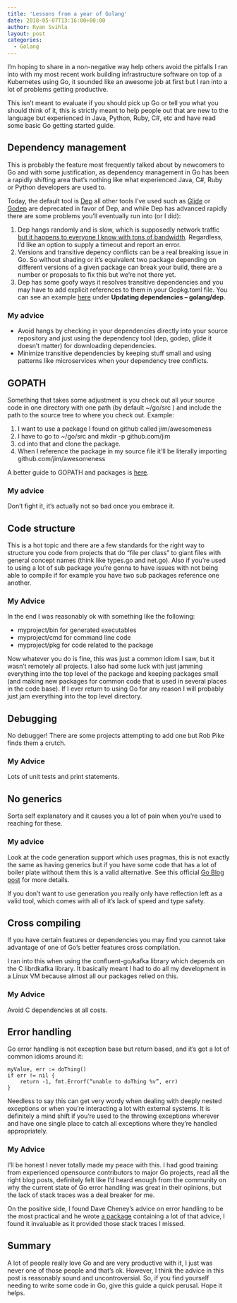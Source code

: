 ```yaml
---
title: 'Lessons from a year of Golang'
date: 2018-05-07T13:16:00+00:00
author: Ryan Svihla
layout: post
categories:
  - Golang
---
```

I’m hoping to share in a non-negative way help others avoid the pitfalls I ran into with my most recent work building infrastructure software on top of a Kubernetes using Go, it sounded like an awesome job at first but I ran into a lot of problems getting productive. 

This isn’t meant to evaluate if you should pick up Go or tell you what you should think of it, this is strictly meant to help people out that are new to the language but experienced in Java, Python, Ruby, C#, etc and have read some basic Go getting started guide.

## Dependency management

This is probably the feature most frequently talked about by newcomers to Go and with some justification, as dependency management in Go has been a rapidly shifting area that’s nothing like what experienced Java, C#, Ruby or Python developers are used to. 

Today, the default tool	is [Dep][1] all other tools I’ve used such as [Glide][2] or [Godep][3] are	deprecated in favor of Dep, and while Dep has advanced rapidly there are some problems you’ll eventually run into (or I did):

1.  Dep hangs randomly and is slow, which is supposedly network traffic [but it happens to everyone I know with tons of bandwidth][4]. Regardless, I’d like an option to supply a timeout and report an error.
2. Versions and transitive depency conflicts can be a real breaking issue in Go. So without shading or it’s equivalent two package depending on different versions of a given package can break your build, there are a number or proposals to fix this but we’re not there yet.
3. Dep has some goofy ways it resolves transitive dependencies and you may have to add explicit references to them in your Gopkg.toml file. You can see an example [here][5] under **Updating dependencies – golang/dep**.

### My advice

* Avoid hangs by checking in your dependencies directly into your source repository and just using the dependency tool (dep, godep, glide it doesn’t matter) for downloading dependencies.
* Minimize transitive dependencies by keeping stuff small and using patterns like microservices when your dependency tree conflicts.
	  
## GOPATH

Something that takes some adjustment is you check out all your source code in one directory with one path (by default \~/go/src ) and include the path to the source tree to where you check out. Example:

1. I want to use a package I found on github called jim/awesomeness 
2. I have to go to \~/go/src and mkdir -p github.com/jim
3. cd into that and clone the package.
4. When I reference the package in my source file it’ll be literally importing github.com/jim/awesomeness

A better guide to GOPATH and packages is [here][6].

### My advice

Don’t fight it, it’s actually not so bad once you embrace it.

## Code structure

This is a hot topic and there are a few standards for the right way to structure you code from projects that do “file per class” to giant files with general concept names (think like types.go and net.go). Also if you’re used to using a lot of sub package you’re gonna to have issues with not being able to compile if for example you have two sub packages reference one another. 

### My Advice

In the end I was reasonably ok with something like the following:

* myproject/bin for generated executables
* myproject/cmd for command line code
* myproject/pkg for code related to the package

Now whatever you do is fine, this was just a common idiom I saw, but it wasn’t remotely all projects. I also had some luck with just jamming everything into the top level of the package and keeping packages small (and making new packages for common code that is used in several places in the code base). If I ever return to using Go for any reason I will probably just jam everything into the top level directory.

## Debugging

No debugger! There are some projects attempting to add one but Rob Pike finds them a crutch.

### My Advice

Lots of unit tests and print statements. 

## No generics

Sorta self explanatory and it causes you a lot of pain when you’re used to reaching for these.

### My advice

Look at the code generation support which uses pragmas, this is not exactly the same as having generics but if you have some code that has a lot of boiler plate without them this is a valid alternative.  See this official [Go Blog post][7] for more details.
 
 If you don’t want to use generation you really only have reflection left as a valid tool, which comes with all of it’s lack of speed and type safety.
 
## Cross compiling

If you have certain features or dependencies you may find you cannot take advantage of one of Go’s better features cross compilation.

I ran into this when using the confluent-go/kafka library which depends on the C librdkafka library. It basically meant I had to do all my development in a Linux VM because almost all our packages relied on this. 

### My Advice

Avoid C dependencies at all costs.

## Error handling

Go error handling is not exception base but return based, and it’s got a lot of common idioms around it:


	myValue, err := doThing()
	if err != nil {
		return -1, fmt.Errorf(“unable to doThing %v”, err)
  	}


Needless to say this can get very wordy when dealing with deeply nested exceptions or when you’re interacting a lot with external systems.  It is definitely a mind shift if you’re used to the throwing exceptions wherever and have one single place to catch all exceptions where they’re handled appropriately.

### My Advice

I’ll be honest I never totally made my peace with this. I had good training from experienced opensource contributors to major Go projects, read all the right blog posts, definitely felt like I’d heard enough from the community on why the current state of Go error handling was great in their opinions, but the lack of stack traces was a deal breaker for me.  

On the positive side, I found Dave Cheney’s advice on error handling to be the most practical and he wrote [a package][8] containing a lot of that advice, I found it invaluable as it provided those stack traces I missed.

## Summary

A lot of people really love Go and are very productive with it, I just was never one of those people and that’s ok. However, I think the advice in this post is reasonably sound and uncontroversial. So, if you find yourself needing to write some code in Go, give this guide a quick perusal. Hope it helps.

[1]:	https://github.com/golang/dep
[2]:	https://github.com/Masterminds/glide
[3]:	https://github.com/tools/godep
[4]:	https://github.com/golang/dep/blob/c8be449181dadcb01c9118a7c7b592693c82776f/docs/failure-modes.md#hangs
[5]:	https://kubernetes.io/blog/2018/01/introducing-client-go-version-6/
[6]:	https://thenewstack.io/understanding-golang-packages/
[7]:	https://blog.golang.org/generate
[8]:	https://github.com/pkg/errors